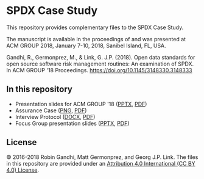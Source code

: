 # SPDX Case Study

This repository provides complementary files to the SPDX Case Study.

The manuscript is available in the proceedings of and was presented at ACM GROUP 2018, January 7-10, 2018, Sanibel Island, FL, USA.

Gandhi, R., Germonprez, M., & Link, G. J.P. (2018). Open data standards for open source software risk management routines: An examination of SPDX. In ACM GROUP '18 Proceedings. https://doi.org/10.1145/3148330.3148333

## In this repository
  * Presentation slides for ACM GROUP '18 ([PPTX](GroupPresentation.pptx), [PDF](GroupPresentation.pdf))
  * Assurance Case ([PNG](AssuranceCase.png), [PDF](AssuranceCase.pdf))
  * Interview Protocol ([DOCX](InterviewProtocol.docx), [PDF](InterviewProtocol.pdf))
  * Focus Group presentation slides ([PPTX](FocusGroup.pptx), [PDF](FocusGroup.pdf))


## License
&copy; 2016-2018 Robin Gandhi, Matt Germonprez, and Georg J.P. Link.
The files in this repository are provided under an <a href="https://creativecommons.org/licenses/by/4.0/">Attribution 4.0 International (CC BY 4.0) License</a>.
